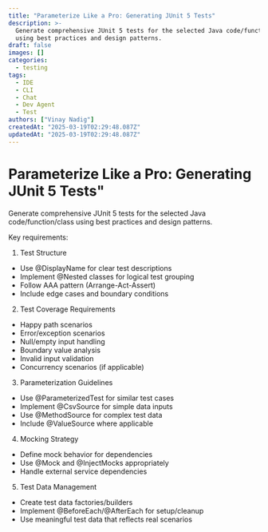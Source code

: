 ```yaml
---
title: "Parameterize Like a Pro: Generating JUnit 5 Tests"
description: >-
  Generate comprehensive JUnit 5 tests for the selected Java code/function/class
  using best practices and design patterns.
draft: false
images: []
categories:
  - testing
tags:
  - IDE
  - CLI
  - Chat
  - Dev Agent
  - Test
authors: ["Vinay Nadig"]
createdAt: "2025-03-19T02:29:48.087Z"
updatedAt: "2025-03-19T02:29:48.087Z"
---
```


# Parameterize Like a Pro: Generating JUnit 5 Tests"

Generate comprehensive JUnit 5 tests for the selected Java code/function/class using best practices and design patterns.

Key requirements:

1. Test Structure

- Use @DisplayName for clear test descriptions
- Implement @Nested classes for logical test grouping
- Follow AAA pattern (Arrange-Act-Assert)
- Include edge cases and boundary conditions

2. Test Coverage Requirements

- Happy path scenarios
- Error/exception scenarios
- Null/empty input handling
- Boundary value analysis
- Invalid input validation
- Concurrency scenarios (if applicable)

3. Parameterization Guidelines

- Use @ParameterizedTest for similar test cases
- Implement @CsvSource for simple data inputs
- Use @MethodSource for complex test data
- Include @ValueSource where applicable

4. Mocking Strategy

- Define mock behavior for dependencies
- Use @Mock and @InjectMocks appropriately
- Handle external service dependencies

5. Test Data Management

- Create test data factories/builders
- Implement @BeforeEach/@AfterEach for setup/cleanup
- Use meaningful test data that reflects real scenarios
